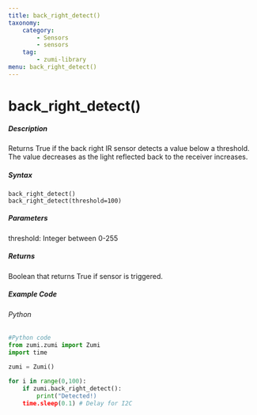 ```yaml
---
title: back_right_detect()
taxonomy:
    category:
        - Sensors
        - sensors
    tag:
        - zumi-library
menu: back_right_detect()
---
```


# back_right_detect()

##### Description
Returns True if the back right IR sensor detects a value below a threshold. The value decreases as the light reflected back to the receiver increases.

##### Syntax
```back_right_detect()```<br />
```back_right_detect(threshold=100)```

##### Parameters
threshold: Integer between 0-255

##### Returns
Boolean that returns True if sensor is triggered. <br />

##### Example Code
###### Python
```python
#Python code
from zumi.zumi import Zumi
import time

zumi = Zumi()

for i in range(0,100):
    if zumi.back_right_detect():
        print("Detected!)
    time.sleep(0.1) # Delay for I2C

```